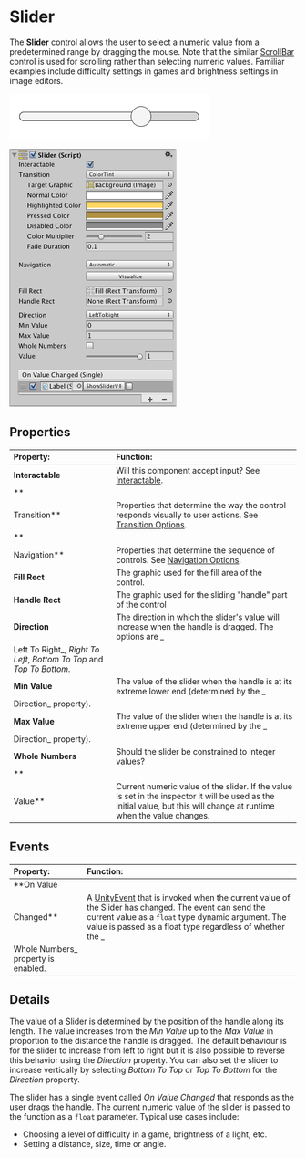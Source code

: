 # Slider

The **Slider** control allows the user to select a numeric value from a predetermined range by dragging the mouse. Note
that the similar [ScrollBar](script-Scrollbar.md) control is used for scrolling rather than selecting numeric values.
Familiar examples include difficulty settings in games and brightness settings in image editors.

![A Slider.](images/UI_SliderExample.png)

![](images/UI_SliderInspector.png)

## Properties

|**Property:** |**Function:** |
|:---|:---|
|**Interactable** | Will this component accept input? See [Interactable](script-Selectable.md). |
|**
Transition** | Properties that determine the way the control responds visually to user actions. See [Transition Options](script-SelectableTransition.md). |
|**
Navigation** | Properties that determine the sequence of controls. See [Navigation Options](script-SelectableNavigation.md).|
|**Fill Rect** | The graphic used for the fill area of the control. |
|**Handle Rect** | The graphic used for the sliding "handle" part of the control |
|**Direction** | The direction in which the slider's value will increase when the handle is dragged. The options are _
Left To Right_, _Right To Left_, _Bottom To Top_ and _Top To Bottom_. |
|**Min Value** | The value of the slider when the handle is at its extreme lower end (determined by the _
Direction_ property). |
|**Max Value** | The value of the slider when the handle is at its extreme upper end (determined by the _
Direction_ property). |
|**Whole Numbers** | Should the slider be constrained to integer values? |
|**
Value** | Current numeric value of the slider. If the value is set in the inspector it will be used as the initial value, but this will change at runtime when the value changes. |

## Events

|**Property:** |**Function:** |
|:---|:---|
|**On Value
Changed** | A [UnityEvent](UnityEvents.md) that is invoked when the current value of the Slider has changed. The event can send the current value as a `float` type dynamic argument. The value is passed as a float type regardless of whether the _
Whole Numbers_ property is enabled. |

## Details

The value of a Slider is determined by the position of the handle along its length. The value increases from the _Min
Value_ up to the _Max Value_ in proportion to the distance the handle is dragged. The default behaviour is for the
slider to increase from left to right but it is also possible to reverse this behavior using the _Direction_ property.
You can also set the slider to increase vertically by selecting _Bottom To Top_ or _Top To Bottom_ for the _Direction_
property.

The slider has a single event called _On Value Changed_ that responds as the user drags the handle. The current numeric
value of the slider is passed to the function as a `float` parameter. Typical use cases include:

* Choosing a level of difficulty in a game, brightness of a light, etc.
* Setting a distance, size, time or angle.
